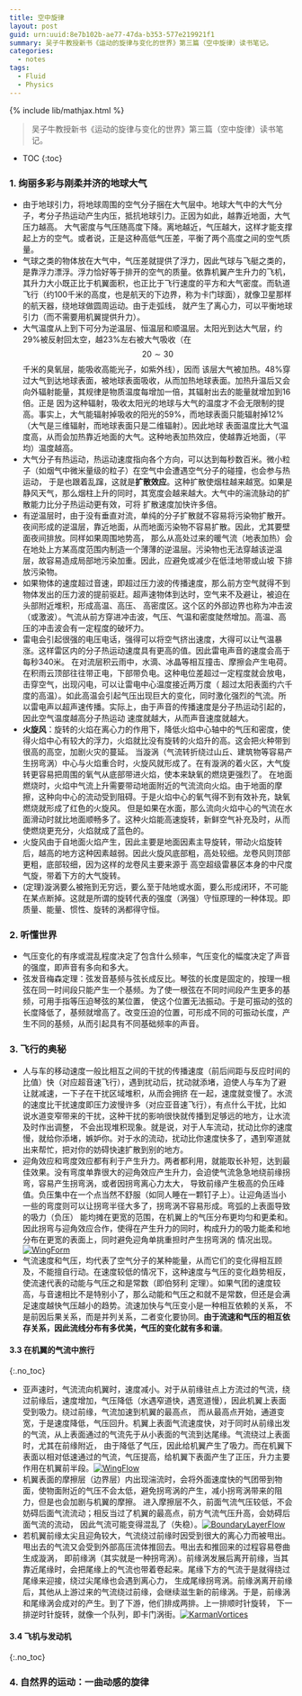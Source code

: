 ```yaml
---
title: 空中旋律
layout: post
guid: urn:uuid:8e7b102b-ae77-47da-b353-577e219921f1
summary: 吴子牛教授新书《运动的旋律与变化的世界》第三篇（空中旋律）读书笔记。
categories:
  - notes
tags:
  - Fluid
  - Physics
---
```


{% include lib/mathjax.html %}


> 吴子牛教授新书《运动的旋律与变化的世界》第三篇（空中旋律）读书笔记。


* TOC
{:toc}

### 1. 绚丽多彩与刚柔并济的地球大气

- 由于地球引力，将地球周围的空气分子捆在大气层中。地球大气中的大气分子，考分子热运动产生内压，抵抗地球引力。正因为如此，越靠近地面，大气压力越高。
  大气密度与气压随高度下降。离地越近，气压越大，这样才能支撑起上方的空气。或者说，正是这种高低气压差，平衡了两个高度之间的空气质量。
- 气球之类的物体放在大气中，气压差就提供了浮力，因此气球与飞艇之类的，是靠浮力漂浮。浮力恰好等于排开的空气的质量。依靠机翼产生升力的飞机，
  其升力大小既正比于机翼面积，也正比于飞行速度的平方和大气密度。而轨道飞行（约100千米的高度，也是航天的下边界，称为卡门球面），就像卫星那样的航天器，绕地球做圆周运动。由于走弧线，
  就产生了离心力，可以平衡地球引力（而不需要用机翼提供升力）。
- 大气温度从上到下可分为逆温层、恒温层和顺温层。太阳光到达大气层，约29%被反射回太空，越23%左右被大气吸收（在$$20\sim 30$$千米的臭氧层，能吸收高能光子，如紫外线），因而
  该层大气被加热。48%穿过大气到达地球表面，被地球表面吸收，从而加热地球表面。加热升温后又会向外辐射能量，其规律是物质温度每增加一倍，其辐射出去的能量就增加到16倍。正是
  因为这种辐射，吸收太阳光的地球与大气的温度才不会无限制的提高。事实上，大气能辐射掉吸收的阳光的59%，而地球表面只能辐射掉12%（大气是三维辐射，而地球表面只是二维辐射）。因此地球
  表面温度比大气温度高，从而会加热靠近地面的大气。这种地表加热效应，使越靠近地面，（平均）温度越高。
- 大气分子有热运动，热运动速度指向各个方向，可以达到每秒数百米。微小粒子（如烟气中微米量级的粒子）在空气中会遭遇空气分子的碰撞，也会参与热运动，
  于是也跟着乱蹿，这就是**扩散效应**。这种扩散使烟柱越来越宽。如果是静风天气，那么烟柱上升的同时，其宽度会越来越大。大气中的湍流脉动的扩散能力比分子热运动更有效，可将
  扩散速度加快许多倍。
- 有逆温层时，由于没有垂直对流，单纯的分子扩散就不容易将污染物扩散开。夜间形成的逆温层，靠近地面，从而地面污染物不容易扩散。因此，尤其要壁面夜间排放。同样如果周围地势高，
  那么从高处过来的暖气流（地表加热）会在地处上方某高度范围内制造一个薄薄的逆温层。污染物也无法穿越该逆温层，故容易造成局部地污染加重。因此，应避免或减少在低洼地带或山坡
  下排放污染物。
- 如果物体的速度超过音速，即超过压力波的传播速度，那么前方空气就得不到物体发出的压力波的提前驱赶。超声速物体到达时，空气来不及避让，被迫在头部附近堆积，形成高温、高压、
  高密度区。这个区的外部边界也称为冲击波（或激波）。气流从前方穿进冲击波，气压、气温和密度陡然增加。高温、高压的冲击波会有一定程度的破坏力。
- 雷电会引起很强的电压电话，强得可以将空气挤出速度，大得可以让气温暴涨。这样雷区内的分子热运动速度具有更高的值。因此雷电声音的速度会高于每秒340米。
  在对流层积云雨中，水滴、冰晶等相互撞击、摩擦会产生电荷。在积雨云顶部往往带正电，下部带负电。这种电位差超过一定程度就会放电，击穿空气，出现闪电，可以让雷电中心温度接近两万度（
  超过太阳表面约六千度的高温）。如此高温会引起气压出现巨大的变化，同时激化强烈的气流。所以雷电声以超声速传播。实际上，由于声音的传播速度是分子热运动引起的，因此空气温度越高分子热运动
  速度就越大，从而声音速度就越大。
- **火旋风**：旋转的火焰在离心力的作用下，降低火焰中心轴中的气压和密度，使得火焰中心有较大的浮力，火焰就比没有旋转的火焰升的高。这会把火种带到很高的高空，加剧火灾的蔓延。
  当漩涡（气流转折绕过山丘、建筑物等容易产生拐弯涡）中心与火焰重合时，火旋风就形成了。在有漩涡的着火区，大气旋转更容易把周围的氧气从底部带进火焰，使本来缺氧的燃烧更强烈了。
  在地面燃烧时，火焰中气流上升需要带动地面附近的气流流向火焰。由于地面的摩擦，这种向中心的流动受到阻碍。于是火焰中心的氧气得不到有效补充，缺氧燃烧就形成了红色的火旋风。
  但是如果在水面，那么流向火焰中心的气流在水面滑动时就比地面顺畅多了。这种火焰能高速旋转，新鲜空气补充及时，从而使燃烧更充分，火焰就成了蓝色的。
- 火旋风由于自地面火焰产生，因此主要是地面因素主导旋转，带动火焰旋转后，越高的地方这种因素越弱。因此火旋风底部粗，高处较细。龙卷风则顶部更粗，底部较细，因为这样的龙卷风主要来源于
  高空超级雷暴区本身的中尺度气旋，带着下方的大气旋转。
- (定理)漩涡要么被拖到无穷远，要么至于陆地或水面，要么形成闭环，不可能在某点断掉。这就是所谓的旋转代表的强度（涡强）守恒原理的一种体现。即质量、能量、惯性、旋转的涡都得守恒。

### 2. 听懂世界

- 气压变化的有序或混乱程度决定了包含什么频率，气压变化的幅度决定了声音的强度，即声音有多向和多大。
- 弦发音梅森定理：弦发音基频与弦长成反比。琴弦的长度是固定的，按理一根弦在同一时间段只能产生一个基频。为了使一根弦在不同时间段产生更多的基频，可用手指等压迫琴弦的某位置，
  使这个位置无法振动。于是可振动的弦的长度降低了，基频就增高了。改变压迫的位置，可形成不同的可振动长度，产生不同的基频，从而引起具有不同基础频率的声音。

### 3. 飞行的奥秘

- 人与车的移动速度一般比相互之间的干扰的传播速度（前后间距与反应时间的比值）快（对应超音速飞行），遇到扰动后，扰动就添堵，迫使人与车为了避让就减速，一下子在干扰区域堆积，从而会拥挤
  在一起，速度就变慢了。水流的速度比干扰速度即压力波慢许多（对应亚音速飞行），有点什么干扰，比如说水道变窄带来的干扰，这种干扰的影响很快就传播到足够远的地方，让水流及时作出调整，
  不会出现堆积现象。就是说，对于人车流动，扰动比你的速度慢，就给你添堵，嫉妒你。对于水的流动，扰动比你速度快多了，遇到窄道就出来帮忙，把对你的妨碍快速扩散到别的地方。
- 迎角效应和弯度效应都有利于产生升力。两者都利用，就能取长补短，达到最佳效果。没有弯度单靠很大的迎角效应产生升力，会迫使气流急急地绕前缘拐弯，容易产生拐弯涡，或者因拐弯离心力太大，
  导致前缘产生极高的负压峰值。负压集中在一个点当然不舒服（如同人睡在一颗钉子上）。让迎角适当小一些的弯度则可以让拐弯半径大多了，拐弯涡不容易形成。弯弧的上表面导致的吸力（负压）
  能均摊在更宽的范围，在机翼上的气压分布更均匀和更柔和。因此拐弯与迎角效应合作，使得在产生升力的同时，构成升力的吸力能柔和地分布在更宽的表面上，同时避免迎角单挑重担时产生拐弯涡的
  情况出现。[![WingForm](/media/files/2018/01/02/wingForm.png)](https://github.com/bizhishui/bizhishui.github.io/blob/master/ "弯度也贡献升力")
- 气流速度和气压，均代表了空气分子的某种能量，从而它们的变化得相互顾及，不能擅自行动。在速度较低的情况下，这种速度与气压的变化趋势相反，使流速代表的动能与气压之和是常数（即伯努利
  定理）。如果气团的速度较高，与音速相比不是特别小了，那么动能和气压之和就不是常数，但还是会满足速度越快气压越小的趋势。流速加快与气压变小是一种相互依赖的关系，
  不是前因后果关系，而是并列关系，二者变化要协同。**由于流速和气压的相互依存关系，因此流线分布有多优美，气压的变化就有多和谐**。

#### 3.3 在机翼的气流中旅行
{:.no_toc}
- 亚声速时，气流流向机翼时，速度减小。对于从前缘驻点上方流过的气流，绕过前缘后，速度增加，气压降低（水遇窄道快，遇宽道慢），因此机翼上表面受到吸力。绕过前缘，气流加速到机翼的最高点，
  而从最高点开始，通道变宽，于是速度降低，气压回升。机翼上表面气流速度快，对于同时从前缘出发的气流，从上表面通过的气流先于从小表面的气流到达尾缘。气流绕过上表面时，尤其在前缘附近，
  由于降低了气压，因此给机翼产生了吸力。而在机翼下表面以相对低速通过的气流，气压提高，给机翼下表面产生了正压，升力主要作用在机翼前半段。[![WingFlow](/media/files/2018/01/02/wingFlow.png)](https://github.com/bizhishui/bizhishui.github.io/blob/master/ "跟随机翼一起看气流")
- 机翼表面的摩擦层（边界层）内出现湍流时，会将外面速度快的气团带到物面，使物面附近的气压不会太低，避免拐弯涡的产生，减小拐弯涡带来的阻力，但是也会加剧与机翼的摩擦。
  进入摩擦层不久，前面气流气压较低，不会妨碍后面气流流动；相反当过了机翼的最高点，前方气流气压升高，会妨碍后面气流的流动，
  因此气流可能变得混乱了（失稳）。[![BoundaryLayerFlow](/media/files/2018/01/02/BLF.png)](https://github.com/bizhishui/bizhishui.github.io/blob/master/ "边界层：气流与机翼的摩擦在很薄的一层内降低气流速度")
- 若机翼前缘太尖且迎角较大，气流绕过前缘时因受到很大的离心力而被甩出。甩出去的气流又会受到外部高压流体推回去。甩出去和推回来的过程容易卷曲生成漩涡，
  即前缘涡（其实就是一种拐弯涡）。前缘涡发展后离开前缘，当其靠近尾缘时，会把尾缘上的气流也带着卷起来。尾缘下方的气流于是就得绕过尾缘来迎接，绕过尖尾缘也会遇到离心力，
  生成尾缘拐弯涡。前缘涡离开前缘后，其他从上游过来的气流绕过前缘，会继续滋生新的前缘涡。于是，前缘涡和尾缘涡会成对的产生。到了下游，他们排成两排。上一排顺时针旋转，
  下一排逆时针旋转，就像一个队列，即卡门涡街。[![KarmanVortices](/media/files/2018/01/02/KarmanVortices.png)](https://github.com/bizhishui/bizhishui.github.io/blob/master/ "卡门涡街：交替产生方向相反的漩涡")

#### 3.4 飞机与发动机
{:.no_toc}

### 4. 自然界的运动：一曲动感的旋律
